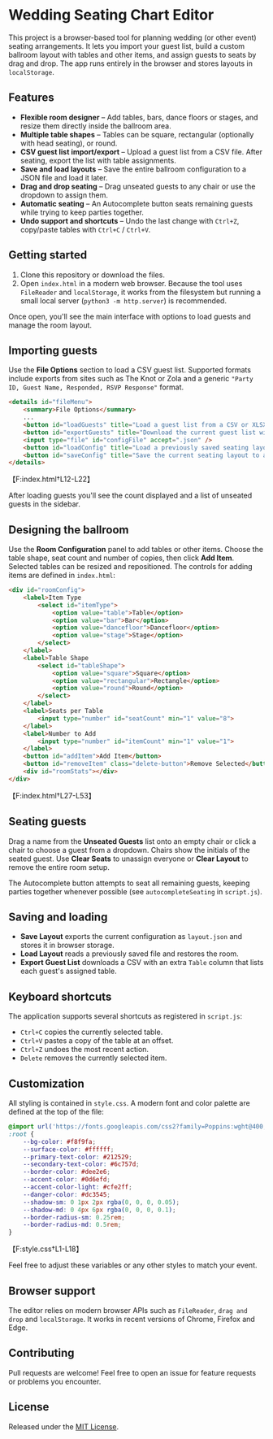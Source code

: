 # Wedding Seating Chart Editor

This project is a browser-based tool for planning wedding (or other event) seating arrangements. It lets you import your guest list, build a custom ballroom layout with tables and other items, and assign guests to seats by drag and drop. The app runs entirely in the browser and stores layouts in `localStorage`.

## Features

- **Flexible room designer** – Add tables, bars, dance floors or stages, and resize them directly inside the ballroom area.
- **Multiple table shapes** – Tables can be square, rectangular (optionally with head seating), or round.
- **CSV guest list import/export** – Upload a guest list from a CSV file. After seating, export the list with table assignments.
- **Save and load layouts** – Save the entire ballroom configuration to a JSON file and load it later.
- **Drag and drop seating** – Drag unseated guests to any chair or use the dropdown to assign them.
- **Automatic seating** – An Autocomplete button seats remaining guests while trying to keep parties together.
- **Undo support and shortcuts** – Undo the last change with `Ctrl+Z`, copy/paste tables with `Ctrl+C` / `Ctrl+V`.

## Getting started

1. Clone this repository or download the files.
2. Open `index.html` in a modern web browser. Because the tool uses `FileReader` and `localStorage`, it works from the filesystem but running a small local server (`python3 -m http.server`) is recommended.

Once open, you'll see the main interface with options to load guests and manage the room layout.

## Importing guests

Use the **File Options** section to load a CSV guest list. Supported formats include exports from sites such as The Knot or Zola and a generic `"Party ID, Guest Name, Responded, RSVP Response"` format.

```html
<details id="fileMenu">
    <summary>File Options</summary>
    ...
    <button id="loadGuests" title="Load a guest list from a CSV or XLSX file">Load Guests</button>
    <button id="exportGuests" title="Download the current guest list with table assignments">Export Guest List</button>
    <input type="file" id="configFile" accept=".json" />
    <button id="loadConfig" title="Load a previously saved seating layout">Load Layout</button>
    <button id="saveConfig" title="Save the current seating layout to a JSON file">Save Layout</button>
</details>
```
【F:index.html†L12-L22】

After loading guests you'll see the count displayed and a list of unseated guests in the sidebar.

## Designing the ballroom

Use the **Room Configuration** panel to add tables or other items. Choose the table shape, seat count and number of copies, then click **Add Item**. Selected tables can be resized and repositioned. The controls for adding items are defined in `index.html`:

```html
<div id="roomConfig">
    <label>Item Type
        <select id="itemType">
            <option value="table">Table</option>
            <option value="bar">Bar</option>
            <option value="dancefloor">Dancefloor</option>
            <option value="stage">Stage</option>
        </select>
    </label>
    <label>Table Shape
        <select id="tableShape">
            <option value="square">Square</option>
            <option value="rectangular">Rectangle</option>
            <option value="round">Round</option>
        </select>
    </label>
    <label>Seats per Table
        <input type="number" id="seatCount" min="1" value="8">
    </label>
    <label>Number to Add
        <input type="number" id="itemCount" min="1" value="1">
    </label>
    <button id="addItem">Add Item</button>
    <button id="removeItem" class="delete-button">Remove Selected</button>
    <div id="roomStats"></div>
</div>
```
【F:index.html†L27-L53】

## Seating guests

Drag a name from the **Unseated Guests** list onto an empty chair or click a chair to choose a guest from a dropdown. Chairs show the initials of the seated guest. Use **Clear Seats** to unassign everyone or **Clear Layout** to remove the entire room setup.

The Autocomplete button attempts to seat all remaining guests, keeping parties together whenever possible (see `autocompleteSeating` in `script.js`).

## Saving and loading

- **Save Layout** exports the current configuration as `layout.json` and stores it in browser storage.
- **Load Layout** reads a previously saved file and restores the room.
- **Export Guest List** downloads a CSV with an extra `Table` column that lists each guest's assigned table.

## Keyboard shortcuts

The application supports several shortcuts as registered in `script.js`:

- `Ctrl+C` copies the currently selected table.
- `Ctrl+V` pastes a copy of the table at an offset.
- `Ctrl+Z` undoes the most recent action.
- `Delete` removes the currently selected item.

## Customization

All styling is contained in `style.css`. A modern font and color palette are defined at the top of the file:

```css
@import url('https://fonts.googleapis.com/css2?family=Poppins:wght@400;500;600&display=swap');
:root {
    --bg-color: #f8f9fa;
    --surface-color: #ffffff;
    --primary-text-color: #212529;
    --secondary-text-color: #6c757d;
    --border-color: #dee2e6;
    --accent-color: #0d6efd;
    --accent-color-light: #cfe2ff;
    --danger-color: #dc3545;
    --shadow-sm: 0 1px 2px rgba(0, 0, 0, 0.05);
    --shadow-md: 0 4px 6px rgba(0, 0, 0, 0.1);
    --border-radius-sm: 0.25rem;
    --border-radius-md: 0.5rem;
}
```
【F:style.css†L1-L18】

Feel free to adjust these variables or any other styles to match your event.

## Browser support

The editor relies on modern browser APIs such as `FileReader`, `drag and drop` and `localStorage`. It works in recent versions of Chrome, Firefox and Edge.

## Contributing

Pull requests are welcome! Feel free to open an issue for feature requests or problems you encounter.

## License
Released under the [MIT License](LICENSE).

